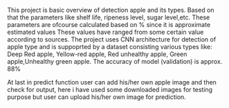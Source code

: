 This project is basic overview of detection apple and its types. Based on that the parameters like shelf life, ripeness level, sugar level,etc. These parameters are ofcourse calculated based on % since it is approximate estimated values 
These values have ranged from some certain value according to sources. 
The project uses CNN architecture for detection of apple type and is suppoprted by a dataset consisting various types like: Deep Red apple, Yellow-red apple, Red unhealthy apple, Green apple,Unhealthy green apple.
The accuracy of model (validation) is approx. 88%

At last in predict function user can add his/her own apple image and then check for output, here i have used some downloaded images for testing purpose but user can upload his/her own image for prediction.
